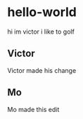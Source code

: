 # hello-world
hi im victor
i like to golf

## Victor
Victor made his change

## Mo
Mo made this edit
